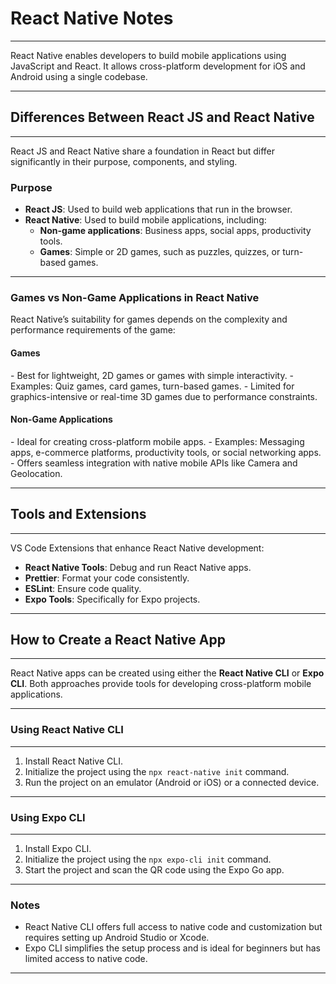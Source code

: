 # React Native Notes

---

<span class="emphasis">React Native</span> enables developers to build <span class="emphasis">mobile applications</span> using <span class="emphasis">JavaScript</span> and <span class="emphasis">React</span>. It allows cross-platform development for <span class="emphasis">iOS</span> and <span class="emphasis">Android</span> using a single codebase.

---

## Differences Between React JS and React Native

---

React JS and React Native share a foundation in React but differ significantly in their purpose, components, and styling.

### Purpose

<span class="bullet2">

- **React JS**: Used to build web applications that run in the browser.
- **React Native**: Used to build mobile applications, including:
  - **Non-game applications**: Business apps, social apps, productivity tools.
  - **Games**: Simple or 2D games, such as puzzles, quizzes, or turn-based games.

</span>

---

### Games vs Non-Game Applications in React Native

React Native’s suitability for games depends on the complexity and performance requirements of the game:

#### **Games**
<span class="bullet3">
- Best for lightweight, 2D games or games with simple interactivity.
- Examples: Quiz games, card games, turn-based games.
- Limited for graphics-intensive or real-time 3D games due to performance constraints.
</span>

#### **Non-Game Applications**
<span class="bullet3">
- Ideal for creating cross-platform mobile apps.
- Examples: Messaging apps, e-commerce platforms, productivity tools, or social networking apps.
- Offers seamless integration with native mobile APIs like Camera and Geolocation.
</span>

---

## Tools and Extensions

---

<span class="emphasis">VS Code Extensions</span> that enhance React Native development:

<span class="bullet1">

- **React Native Tools**: Debug and run React Native apps.
- **Prettier**: Format your code consistently.
- **ESLint**: Ensure code quality.
- **Expo Tools**: Specifically for Expo projects.

</span>

---

## How to Create a React Native App

---

React Native apps can be created using either the **React Native CLI** or **Expo CLI**. Both approaches provide tools for developing cross-platform mobile applications.

---

### Using React Native CLI

---

1. Install React Native CLI.
2. Initialize the project using the `npx react-native init` command.
3. Run the project on an emulator (Android or iOS) or a connected device.

---

### Using Expo CLI

---

1. Install Expo CLI.
2. Initialize the project using the `npx expo-cli init` command.
3. Start the project and scan the QR code using the Expo Go app.

---

### Notes

- React Native CLI offers full access to native code and customization but requires setting up Android Studio or Xcode.
- Expo CLI simplifies the setup process and is ideal for beginners but has limited access to native code.

---
